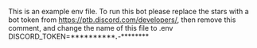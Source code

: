 This is an example env file. To run this bot please replace the stars with a bot token from https://ptb.discord.com/developers/, then remove this comment, and change the name of this file to .env
DISCORD_TOKEN=*******************.*********-********

